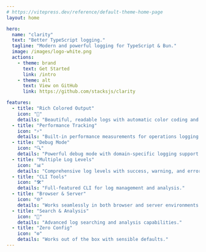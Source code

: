 ```yaml
---
# https://vitepress.dev/reference/default-theme-home-page
layout: home

hero:
  name: "clarity"
  text: "Better TypeScript logging."
  tagline: "Modern and powerful logging for TypeScript & Bun."
  image: /images/logo-white.png
  actions:
    - theme: brand
      text: Get Started
      link: /intro
    - theme: alt
      text: View on GitHub
      link: https://github.com/stacksjs/clarity

features:
  - title: "Rich Colored Output"
    icon: "🎨"
    details: "Beautiful, readable logs with automatic color coding and formatting."
  - title: "Performance Tracking"
    icon: "⚡"
    details: "Built-in performance measurements for operations logging."
  - title: "Debug Mode"
    icon: "🔍"
    details: "Powerful debug mode with domain-specific logging support."
  - title: "Multiple Log Levels"
    icon: "📊"
    details: "Comprehensive log levels with success, warning, and error states."
  - title: "CLI Tools"
    icon: "🛠"
    details: "Full-featured CLI for log management and analysis."
  - title: "Browser & Server"
    icon: "🌐"
    details: "Works seamlessly in both browser and server environments."
  - title: "Search & Analysis"
    icon: "🔎"
    details: "Advanced log searching and analysis capabilities."
  - title: "Zero Config"
    icon: "⚙️"
    details: "Works out of the box with sensible defaults."
---
```


<Home />

